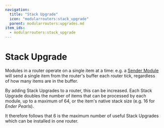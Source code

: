 ```yaml
---
navigation:
  title: "Stack Upgrade"
  icon: "modularrouters:stack_upgrade"
  parent: modularrouters:upgrades.md
item_ids:
  - modularrouters:stack_upgrade
---
```


# Stack Upgrade

Modules in a router operate on a single item at a time: e.g. a [Sender Module](../sender_1.md) will send a single item from the router's buffer each router tick, regardless of how many items are in the buffer.

By adding Stack Upgrades to a router, this can be increased. Each Stack Upgrade doubles the number of items that can be processed by each module, up to a maximum of 64, or the item's native stack size (e.g. 16 for *Ender Pearls*).

It therefore follows that 6 is the maximum number of useful Stack Upgrades which can be installed in one router.



<Recipe id="modularrouters:stack_upgrade" />

